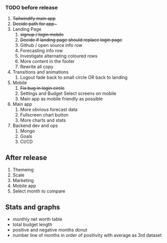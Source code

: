 ### TODO before release

1. ~~Tailwindify main app~~
1. ~~Decide path for app~~~
1. Landing Page
   1. ~~signup / login mobile~~
   1. ~~Decide if landing page should replace login page~~
   1. Github / open source info row
   1. Forecasting info row
   1. Investigate alternating coloured rows
   1. More content in the footer
   1. Rewrite all copy
1. Transitions and animations
   1. Logout fade back to small circle OR back to landing
1. Mobile
   1. ~~Fix bug in login circle~~
   1. Settings and Budget Select screens on mobile
   1. Main app as mobile friendly as possible
1. Main app
   1. More obvious forecast data
   1. Fullscreen chart button
   1. More charts and stats
1. Backend dev and ops
   1. Mongo
   1. Goals
   1. CI/CD

## After release

1. Themeing
1. Scale
1. Marketing
1. Mobile app
1. Select month to compare

## Stats and graphs

- monthly net worth table
- total budget length
- positive and negative months donut
- number line of months in order of positivity with average as 3rd dataset
